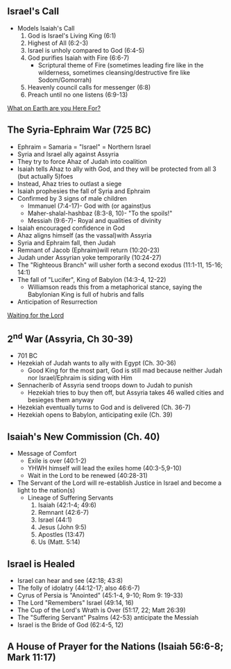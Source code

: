 ## Israel's Call

- Models Isaiah's Call
	1. God is Israel's Living King (6:1)
	2. Highest of All (6:2-3)
	3. Israel is unholy compared to God (6:4-5)
	4. God purifies Isaiah with Fire (6:6-7)
		- Scriptural theme of Fire (sometimes leading fire like in the wilderness, sometimes cleansing/destructive fire like Sodom/Gomorrah)
	5. Heavenly council calls for messenger (6:8)
	6. Preach until no one listens (6:9-13)

[What on Earth are you Here For?](notes/Spring%202023/Wisdom%20and%20Prophets/What%20on%20Earth%20are%20you%20Here%20For?.md)

## The Syria-Ephraim War (725 BC)

- Ephraim = Samaria = "Israel" = Northern Israel
- Syria and Israel ally against Assyria
- They try to force Ahaz of Judah into coalition
- Isaiah tells Ahaz to ally with God, and they will be protected from all 3 (but actually 5)foes
- Instead, Ahaz tries to outlast a siege
- Isaiah prophesies the fall of Syria and Ephraim
- Confirmed by 3 signs of male children
	- Immanuel (7:4-17)- God with (or against)us
	- Maher-shalal-hashbaz (8:3-8, 10)- "To the spoils!"
	- Messiah (9:6-7)- Royal and qualities of divinity
- Isaiah encouraged confidence in God
- Ahaz aligns himself (as the vassal)with Assyria
- Syria and Ephraim fall, then Judah
- Remnant of Jacob (Ephraim)will return (10:20-23)
- Judah under Assyrian yoke temporarily (10:24-27)
- The "Righteous Branch" will usher forth a second exodus (11:1-11, 15-16; 14:1)
- The fall of "Lucifer", King of Babylon (14:3-4, 12-22)
	- Williamson reads this from a metaphorical stance, saying the Babylonian King is full of hubris and falls
- Anticipation of Resurrection

[Waiting for the Lord](notes/Spring%202023/Wisdom%20and%20Prophets/Waiting%20for%20the%20Lord.md)

## 2<sup>nd</sup> War (Assyria, Ch 30-39)

- 701 BC
- Hezekiah of Judah wants to ally with Egypt (Ch. 30-36)
	- Good King for the most part, God is still mad because neither Judah nor Israel/Ephraim is siding with Him
- Sennacherib of Assyria send troops down to Judah to punish
	- Hezekiah tries to buy then off, but Assyria takes 46 walled cities and besieges them anyway
- Hezekiah eventually turns to God and is delivered (Ch. 36-7)
- Hezekiah opens to Babylon, anticipating exile (Ch. 39)

## Isaiah's New Commission (Ch. 40)

- Message of Comfort
	- Exile is over (40:1-2)
	- YHWH himself will lead the exiles home (40:3-5,9-10)
	- Wait in the Lord to be renewed (40:28-31)
- The Servant of the Lord will re-establish Justice in Israel and become a light to the nation(s)
	- Lineage of Suffering Servants
		1. Isaiah (42:1-4; 49:6)
		2. Remnant (42:6-7)
		3. Israel (44:1)
		4. Jesus (John 9:5)
		5. Apostles (13:47)
		6. Us (Matt. 5:14)

## Israel is Healed

-  Israel can hear and see (42:18; 43:8)
- The folly of idolatry (44:12-17; also 46:6-7)
- Cyrus of Persia is "Anointed" (45:1-4, 9-10; Rom 9: 19-33)
- The Lord "Remembers" Israel (49:14, 16)
- The Cup of the Lord's Wrath is Over (51:17, 22; Matt 26:39)
- The "Suffering Servant" Psalms (42-53) anticipate the Messiah
- Israel is the Bride of God (62:4-5, 12)

## A House of Prayer for the Nations (Isaiah 56:6-8; Mark 11:17)